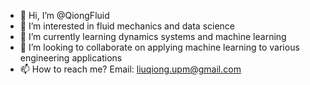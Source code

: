 - 👋 Hi, I’m @QiongFluid
- 👀 I’m interested in fluid mechanics and data science
- 🌱 I’m currently learning dynamics systems and machine learning
- 💞️ I’m looking to collaborate on applying machine learning to various engineering applications
- 📫 How to reach me? Email: liuqiong.upm@gmail.com

<!---
QiongFluid/QiongFluid is a ✨ special ✨ repository because its `README.md` (this file) appears on your GitHub profile.
You can click the Preview link to take a look at your changes.
--->
